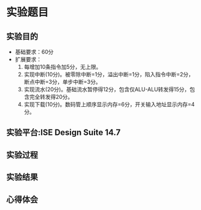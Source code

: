 # 实验题目

## 实验目的

+ 基础要求：60分
+ 扩展要求：
    1. 每增加10条指令加5分，无上限。
    2. 实现中断(10分)。被零除中断=1分，溢出中断=1分，陷入指令中断=2分，断点中断=3分，单步中断=3分。
    3. 实现流水(20分)。基础流水暂停得12分，包含仅ALU-ALU转发得15分，包含完全转发得20分。
    4. 实现下载(10分)。数码管上顺序显示内存=6分，开关输入地址显示内存=4分。

## 实验平台:ISE Design Suite 14.7

## 实验过程

## 实验结果

## 心得体会
